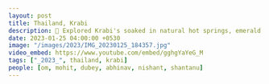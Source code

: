 ```yaml
---
layout: post
title: Thailand, Krabi
description: 🌴 Explored Krabi's soaked in natural hot springs, emerald pool and relished the vibrant Thai culture. Mesmerizing landscapes, warm waters, and unforgettable moments. Krabi, a tropical paradise that stole my heart. 🏖️🌅 #KrabiAdventures
date: 2023-01-25 04:00:00 +0530
image: "/images/2023/IMG_20230125_184357.jpg"
video_embed: https://www.youtube.com/embed/gghgYaYeG_M
tags: ["_2023_", thailand, krabi]
people: [om, mohit, dubey, abhinav, nishant, shantanu]
---
```

